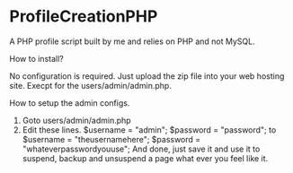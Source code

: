 # ProfileCreationPHP
A PHP profile script built by me and relies on PHP and not MySQL.

How to install?

No configuration is required. Just upload the zip file into your web hosting site. Execpt for the users/admin/admin.php.

How to setup the admin configs.
1. Goto users/admin/admin.php
2. Edit these lines.
$username = "admin";
$password = "password";
to
$username = "theusernamehere";
$password = "whateverpasswordyouuse";
And done, just save it and use it to suspend, backup and unsuspend a page what ever you feel like it.
